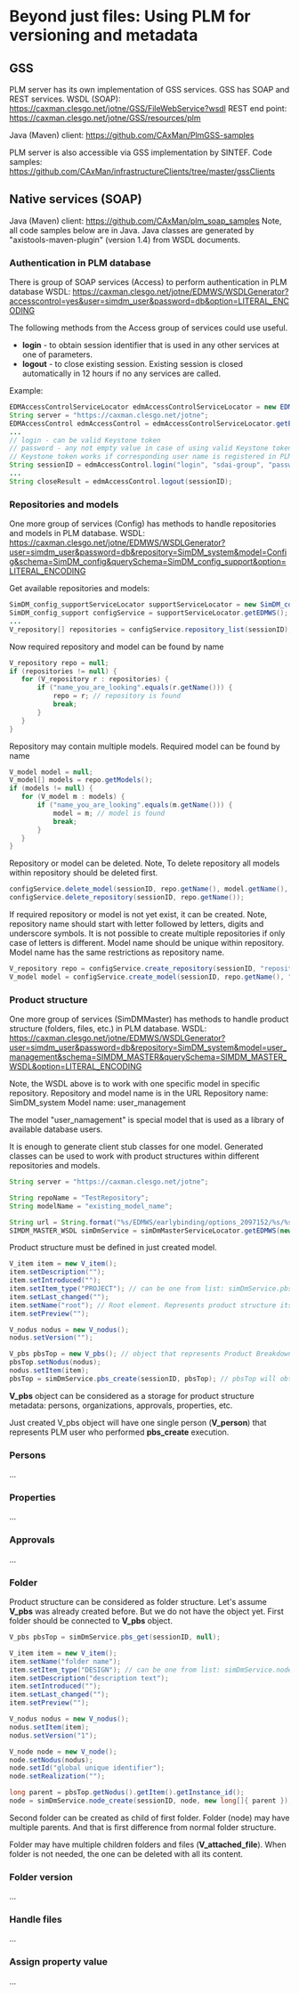 # Beyond just files: Using PLM for versioning and metadata

## GSS

PLM server has its own implementation of GSS services. GSS has SOAP and REST services.
WSDL (SOAP): https://caxman.clesgo.net/jotne/GSS/FileWebService?wsdl
REST end point: https://caxman.clesgo.net/jotne/GSS/resources/plm

Java (Maven) client: https://github.com/CAxMan/PlmGSS-samples

PLM server is also accessible via GSS implementation by SINTEF.
Code samples: https://github.com/CAxMan/infrastructureClients/tree/master/gssClients

## Native services (SOAP)

Java (Maven) client: https://github.com/CAxMan/plm_soap_samples
Note, all code samples below are in Java. Java classes are generated by "axistools-maven-plugin" (version 1.4) from WSDL documents.

### Authentication in PLM database

There is group of SOAP services (Access) to perform authentication in PLM database
WSDL: https://caxman.clesgo.net/jotne/EDMWS/WSDLGenerator?accesscontrol=yes&user=simdm_user&password=db&option=LITERAL_ENCODING

The following methods from the Access group of services could use useful.
- **login** - to obtain session identifier that is used in any other services at one of parameters.
- **logout** - to close existing session. Existing session is closed automatically in 12 hours if no any services are called.

Example:
```Java
EDMAccessControlServiceLocator edmAccessControlServiceLocator = new EDMAccessControlServiceLocator();
String server = "https://caxman.clesgo.net/jotne";
EDMAccessControl edmAccessControl = edmAccessControlServiceLocator.getEDMWS(new URL(server + "/EDMWS/AccessControl?option=LITERAL_ENCODING"));
...
// login - can be valid Keystone token
// password - any not empty value in case of using valid Keystone token
// Keystone token works if corresponding user name is registered in PLM database
String sessionID = edmAccessControl.login("login", "sdai-group", "password");
...
String closeResult = edmAccessControl.logout(sessionID);
```

### Repositories and models

One more group of services (Config) has methods to handle repositories and models in PLM database.
WSDL: https://caxman.clesgo.net/jotne/EDMWS/WSDLGenerator?user=simdm_user&password=db&repository=SimDM_system&model=Config&schema=SimDM_config&querySchema=SimDM_config_support&option=LITERAL_ENCODING

Get available repositories and models:
```Java
SimDM_config_supportServiceLocator supportServiceLocator = new SimDM_config_supportServiceLocator();
SimDM_config_support configService = supportServiceLocator.getEDMWS();
...
V_repository[] repositories = configService.repository_list(sessionID); // sessionID - session identifier got from login method
```

Now required repository and model can be found by name
```Java
V_repository repo = null;
if (repositories != null) {
   for (V_repository r : repositories) {
       if ("name_you_are_looking".equals(r.getName())) {
           repo = r; // repository is found
           break;
       }
   }
}
```

Repository may contain multiple models. Required model can be found by name
```Java
V_model model = null;
V_model[] models = repo.getModels();
if (models != null) {
   for (V_model m : models) {
       if ("name_you_are_looking".equals(m.getName())) {
           model = m; // model is found
           break;
       }
   }
}
```

Repository or model can be deleted.
Note, To delete repository all models within repository should be deleted first.
```Java
configService.delete_model(sessionID, repo.getName(), model.getName(), null);
configService.delete_repository(sessionID, repo.getName());
```

If required repository or model is not yet exist, it can be created.
Note, repository name should start with letter followed by letters, digits and underscore symbols.
It is not possible to create multiple repositories if only case of letters is different.
Model name should be unique within repository. Model name has the same restrictions as repository name.
```Java
V_repository repo = configService.create_repository(sessionID, "repository_name", "description text");
V_model model = configService.create_model(sessionID, repo.getName(), "model_Name", "description text here", "PROJECT"); // "PROJECT" - default value in GSS
```

### Product structure

One more group of services (SimDMMaster) has methods to handle product structure (folders, files, etc.) in PLM database.
WSDL: https://caxman.clesgo.net/jotne/EDMWS/WSDLGenerator?user=simdm_user&password=db&repository=SimDM_system&model=user_management&schema=SIMDM_MASTER&querySchema=SIMDM_MASTER_WSDL&option=LITERAL_ENCODING

Note, the WSDL above is to work with one specific model in specific repository.
Repository and model name is in the URL
Repository name: SimDM_system
Model name: user_management

The model "user_namagement" is special model that is used as a library of available database users.

It is enough to generate client stub classes for one model.
Generated classes can be used to work with product structures within different repositories and models.
```Java
String server = "https://caxman.clesgo.net/jotne";

String repoName = "TestRepository";
String modelName = "existing_model_name";

String url = String.format("%s/EDMWS/earlybinding/options_2097152/%s/%s/QEX/SIMDM_MASTER_WSDL", server, repoName, modelName);
SIMDM_MASTER_WSDL simDmService = simDmMasterServiceLocator.getEDMWS(new URL(url));
```

Product structure must be defined in just created model.
```Java
V_item item = new V_item();
item.setDescription("");
item.setIntroduced("");
item.setItem_type("PROJECT"); // can be one from list: simDmService.pbs_list_types(sessionID); 
item.setLast_changed("");
item.setName("root"); // Root element. Represents product structure itself. Files cannot be stored here
item.setPreview("");

V_nodus nodus = new V_nodus();
nodus.setVersion("");

V_pbs pbsTop = new V_pbs(); // object that represents Product Breakdown Structure.
pbsTop.setNodus(nodus);
nodus.setItem(item);
pbsTop = simDmService.pbs_create(sessionID, pbsTop); // pbsTop will obtain additional metadata generated by PLM server
```

**V_pbs** object can be considered as a storage for product structure metadata: persons, organizations, approvals, properties, etc.

Just created V_pbs object will have one single person (**V_person**) that represents PLM user who performed **pbs_create** execution.

### Persons

...

### Properties

...

### Approvals

...

### Folder

Product structure can be considered as folder structure.
Let's assume **V_pbs** was already created before. But we do not have the object yet.
First folder should be connected to **V_pbs** object.

```Java
V_pbs pbsTop = simDmService.pbs_get(sessionID, null);

V_item item = new V_item();
item.setName("folder name");
item.setItem_type("DESIGN"); // can be one from list: simDmService.node_list_types(sessionID, 0 /* the value is not used */);
item.setDescription("description text");
item.setIntroduced("");
item.setLast_changed("");
item.setPreview("");

V_nodus nodus = new V_nodus();
nodus.setItem(item);
nodus.setVersion("1");

V_node node = new V_node();
node.setNodus(nodus);
node.setId("global unique identifier");
node.setRealization("");

long parent = pbsTop.getNodus().getItem().getInstance_id();
node = simDmService.node_create(sessionID, node, new long[]{ parent });
```

Second folder can be created as child of first folder.
Folder (node) may have multiple parents. And that is first difference from normal folder structure.

Folder may have multiple children folders and files (**V_attached_file**).
When folder is not needed, the one can be deleted with all its content.

### Folder version

...

### Handle files

...

### Assign property value

...